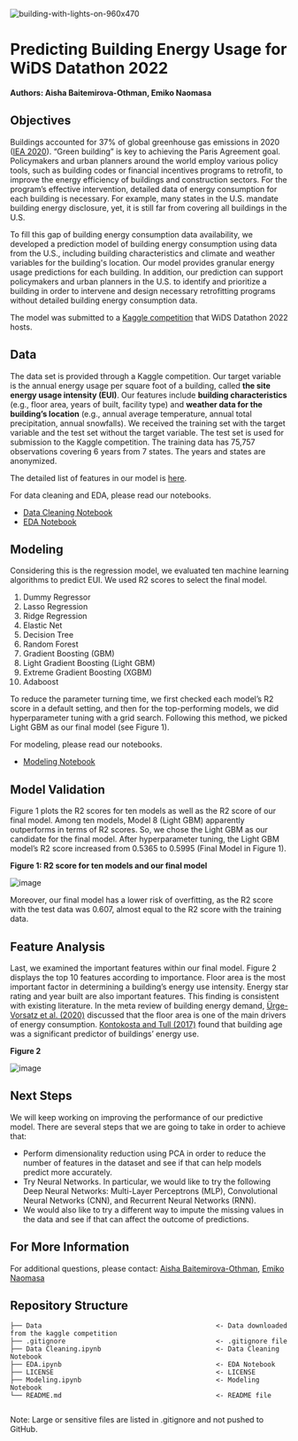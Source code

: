 ![building-with-lights-on-960x470](https://user-images.githubusercontent.com/92397144/155853109-d460d7b1-c9ea-4e1d-9a30-8667969b1955.jpg)

# Predicting Building Energy Usage for WiDS Datathon 2022
**Authors: Aisha Baitemirova-Othman, Emiko Naomasa**

## Objectives
Buildings accounted for 37% of global greenhouse gas emissions in 2020 ([IEA 2020](https://www.iea.org/reports/tracking-buildings-2021)). “Green building” is key to achieving the Paris Agreement goal. Policymakers and urban planners around the world employ various policy tools, such as building codes or financial incentives programs to retrofit, to improve the energy efficiency of buildings and construction sectors. For the program’s effective intervention, detailed data of energy consumption for each building is necessary. For example, many states in the U.S. mandate building energy disclosure, yet, it is still far from covering all buildings in the U.S. 

To fill this gap of building energy consumption data availability, we developed a prediction model of building energy consumption using data from the U.S., including building characteristics and climate and weather variables for the building's location. Our model provides granular energy usage predictions for each building. In addition, our prediction can support policymakers and urban planners in the U.S. to identify and prioritize a building in order to intervene and design necessary retrofitting programs without detailed building energy consumption data.

The model was submitted to a [Kaggle competition](https://www.kaggle.com/c/widsdatathon2022/overview/description) that WiDS Datathon 2022 hosts. 

## Data
The data set is provided through a Kaggle competition. Our target variable is the annual energy usage per square foot of a building, called **the site energy usage intensity (EUI)**. Our features include **building characteristics** (e.g., floor area, years of built, facility type) and **weather data for the building’s location** (e.g., annual average temperature, annual total precipitation, annual snowfalls). We received the training set with the target variable and the test set without the target variable. The test set is used for submission to the Kaggle competition. The training data has 75,757 observations covering 6 years from 7 states. The years and states are anonymized. 

The detailed list of features in our model is [here](https://www.kaggle.com/c/widsdatathon2022/data). 

For data cleaning and EDA, please read our notebooks.
- [Data Cleaning Notebook](https://github.com/eminaomasa/energy_usage_prediction/blob/main/DataCleaning.ipynb)
- [EDA Notebook](https://github.com/eminaomasa/energy_usage_prediction/blob/main/EDA.ipynb)

## Modeling
Considering this is the regression model, we evaluated ten machine learning algorithms to predict EUI. We used R2 scores to select the final model. 

1.	Dummy Regressor 
2.	Lasso Regression
3.	Ridge Regression
4.	Elastic Net
5.	Decision Tree 
6.	Random Forest
7.	Gradient Boosting (GBM)
8.	Light Gradient Boosting (Light GBM)
9.	Extreme Gradient Boosting (XGBM)
10.	Adaboost

To reduce the parameter turning time, we first checked each model’s R2 score in a default setting, and then for the top-performing models, we did hyperparameter tuning with a grid search. Following this method, we picked Light GBM as our final model (see Figure 1).  

For modeling, please read our notebooks.
- [Modeling Notebook](https://github.com/eminaomasa/energy_usage_prediction/blob/main/Modeling.ipynb)

## Model Validation
Figure 1 plots the R2 scores for ten models as well as the R2 score of our final model. Among ten models, Model 8 (Light GBM) apparently outperforms in terms of R2 scores. So, we chose the Light GBM as our candidate for the final model. After hyperparameter tuning, the Light GBM model’s R2 score increased from 0.5365 to 0.5995 (Final Model in Figure 1).  

**Figure 1: R2 score for ten models and our final model**

![image](https://user-images.githubusercontent.com/38669459/155844696-3d330c6b-b413-4b18-b53f-93237a946f02.png)

Moreover, our final model has a lower risk of overfitting, as the R2 score with the test data was 0.607, almost equal to the R2 score with the training data.

## Feature Analysis
Last, we examined the important features within our final model. Figure 2 displays the top 10 features according to importance. Floor area is the most important factor in determining a building’s energy use intensity. Energy star rating and year built are also important features. This finding is consistent with existing literature. In the meta review of building energy demand, [Ürge-Vorsatz et al. (2020)](https://www.annualreviews.org/doi/pdf/10.1146/annurev-environ-012420-045843) discussed that the floor area is one of the main drivers of energy consumption. [Kontokosta and Tull (2017)](https://www.sciencedirect.com/science/article/abs/pii/S0306261917303835) found that building age was a significant predictor of buildings’ energy use. 

**Figure 2**

![image](https://user-images.githubusercontent.com/38669459/155844782-3b5e27d2-2553-4d14-ab8b-4c41d1b80b32.png)



## Next Steps

We will keep working on improving the performance of our predictive model. There are several steps that we are going to take in order to achieve that:
- Perform dimensionality reduction using PCA in order to reduce the number of features in the dataset and see if that can help models predict more accurately.
- Try Neural Networks. In particular, we would like to try the following Deep Neural Networks: Multi-Layer Perceptrons (MLP), Convolutional Neural Networks (CNN), and Recurrent Neural Networks (RNN).
- We would also like to try a different way to impute the missing values in the data and see if that can affect the outcome of predictions. 


## For More Information
For additional questions, please contact: [Aisha Baitemirova-Othman](https://www.linkedin.com/in/aishabaitemirovaothman/), [Emiko Naomasa](https://www.linkedin.com/in/emiko-naomasa-58782158/)

## Repository Structure

```
├── Data                                            <- Data downloaded from the kaggle competition
├── .gitignore                                      <- .gitignore file 
├── Data Cleaning.ipynb                             <- Data Cleaning Notebook
├── EDA.ipynb                                       <- EDA Notebook
├── LICENSE                                         <- LICENSE
├── Modeling.ipynb                                  <- Modeling Notebook
└── README.md                                       <- README file                                           
                           
```  
Note: Large or sensitive files are listed in .gitignore and not pushed to GitHub. 



